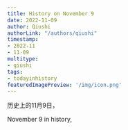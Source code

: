 ```yaml
---
title: History on November 9
date: 2022-11-09
author: Qiushi 
authorLink: "/authors/qiushi"
timestamp: 
- 2022-11
- 11-09
multitype: 
- qiushi
tags: 
- todayinhistory
featuredImagePreview: '/img/icon.png'
---
```









历史上的11月9日，

November 9 in history, 

<!--more-->

